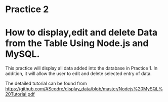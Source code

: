 
# Practice 2 
# How to display,edit and delete Data from the Table Using Node.js and MySQL.  

This practice will display all data added into the database in Practice 1. In addition, it will allow the user to edit and delete selected entry of data.



The detailed tutorial can be found from https://github.com/AScodre/display_data/blob/master/Nodejs%20MySQL%20Tutorial.pdf
